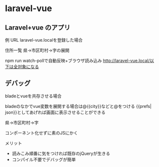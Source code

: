 # laravel-vue

## Laravel+vue のアプリ

例
URL
laravel-vue.localを登録した場合

住所一覧
県→市区町村→字の展開

npm run watch-pollで自動反映+ブラウザ読み込み
http://laravel-vue.local/以下は全対象になる

## デバッグ

bladeとvueを共存させる場合

bladeのなかでvue変数を展開する場合は@{{city}}などと@をつける
{{prefs| json}}としてあげれば画面に表示させることができる


県→市区町村→字

コンポーネント化せずに素のJSにかく

メリット
- 読みこみ順番に気をつければ既存のjQueryが生きる
- コンパイル不要でデバッグが簡単
